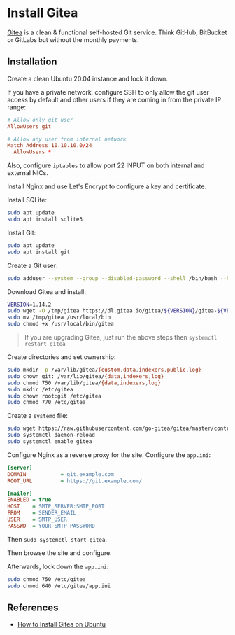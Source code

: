 # Install Gitea

[Gitea](https://gitea.io/) is a clean & functional self-hosted Git service.  Think GitHub, BitBucket or GitLabs but without the monthly payments.

## Installation

Create a clean Ubuntu 20.04 instance and lock it down.

If you have a private network, configure SSH to only allow the git user access by default and other users if they are coming in from the private IP range:

```conf
# Allow only git user
AllowUsers git

# Allow any user from internal network
Match Address 10.10.10.0/24
  AllowUsers *
```

Also, configure `iptables` to allow port 22 INPUT on both internal and external NICs.

Install Nginx and use Let's Encrypt to configure a key and certificate.

Install SQLite:

```bash
sudo apt update
sudo apt install sqlite3
```

Install Git:

```bash
sudo apt update
sudo apt install git
```

Create a Git user:

```bash
sudo adduser --system --group --disabled-password --shell /bin/bash --home /home/git --gecos 'Git Version Control' git
```

Download Gitea and install:

```bash
VERSION=1.14.2
sudo wget -O /tmp/gitea https://dl.gitea.io/gitea/${VERSION}/gitea-${VERSION}-linux-amd64
sudo mv /tmp/gitea /usr/local/bin
sudo chmod +x /usr/local/bin/gitea
```

> If you are upgrading Gitea, just run the above steps then `systemctl restart gitea`

Create directories and set ownership:

```bash
sudo mkdir -p /var/lib/gitea/{custom,data,indexers,public,log}
sudo chown git: /var/lib/gitea/{data,indexers,log}
sudo chmod 750 /var/lib/gitea/{data,indexers,log}
sudo mkdir /etc/gitea
sudo chown root:git /etc/gitea
sudo chmod 770 /etc/gitea
```

Create a `systemd` file:

```bash
sudo wget https://raw.githubusercontent.com/go-gitea/gitea/master/contrib/systemd/gitea.service -P /etc/systemd/system/
sudo systemctl daemon-reload
sudo systemctl enable gitea
```

Configure Nginx as a reverse proxy for the site.  Configure the `app.ini`:

```ini
[server]
DOMAIN           = git.example.com
ROOT_URL         = https://git.example.com/

[mailer]
ENABLED = true
HOST    = SMTP_SERVER:SMTP_PORT
FROM    = SENDER_EMAIL
USER    = SMTP_USER
PASSWD  = YOUR_SMTP_PASSWORD
```

Then `sudo systemctl start gitea`.

Then browse the site and configure.

Afterwards, lock down the `app.ini`:

```bash
sudo chmod 750 /etc/gitea
sudo chmod 640 /etc/gitea/app.ini
```

## References

- [How to Install Gitea on Ubuntu](https://linuxize.com/post/how-to-install-gitea-on-ubuntu-18-04/)